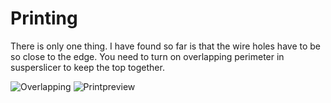 # Printing 
There is only one thing. I have found so far is that the wire holes have to be so close to the edge. You need to turn on overlapping perimeter in susperslicer to keep the top together. 

![Overlapping](https://github.com/majarspeed/Unklicky/raw/main/pictures/Overlapping.jpg "Overlapping")
![Printpreview](https://github.com/majarspeed/Unklicky/raw/main/pictures/printpreview.jpg "Preview")
